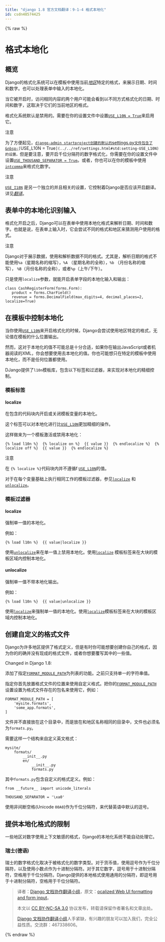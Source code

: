 ```yaml
---
title: "django 1.8 官方文档翻译：9-1-4 格式本地化"
id: csdn48574425
---
```


{% raw %}

# 格式本地化

## 概览

Django的格式化系统可以在模板中使用当前[*地区*](index.html#term-locale-name)特定的格式，来展示日期、时间和数字。也可以处理表单中输入的本地化。

当它被开启时，访问相同内容的两个用户可能会看到以不同方式格式化的日期、时间和数字，这取决于它们的当前地区的格式。

格式化系统默认是禁用的。需要在你的设置文件中设置[`USE_L10N = True`](../../ref/settings.html#std:setting-USE_L10N)来启用它。

注意

为了方便起见，[`django-admin startproject创建的默认的`settings.py`文件包含了&nbsp;`](../../ref/django-admin.html#django-admin-startproject)`[`USE_L10N = True`](../../ref/settings.html#std:setting-USE_L10N) 的设置。`但是要注意，要开启千位分隔符的数字格式化，你需要在你的设置文件中设置[`USE_THOUSAND_SEPARATOR = True`](../../ref/settings.html#std:setting-USE_THOUSAND_SEPARATOR)。或者，你也可以在你的模板中使用[`intcomma`](../../ref/contrib/humanize.html#std:templatefilter-intcomma)来格式化数字。

注意

[`USE_I18N`](../../ref/settings.html#std:setting-USE_I18N) 是另一个独立的并且相关的设置，它控制着Django是否应该开启翻译。详见[*翻译*](translation.html)。

## 表单中的本地化识别输入

格式化开启之后，Django可以在表单中使用本地化格式来解析日期、时间和数字。也就是说，在表单上输入时，它会尝试不同的格式和地区来猜测用户使用的格式。

注意

Django对于展示数据，使用和解析数据不同的格式。尤其是，解析日期的格式不能使用`%a`（星期名称的缩写），`%A` （星期名称的全称），`%b` （月份名称的缩写）， `%B`（月份名称的全称），或者`%p`（上午/下午）。

只是使用`localize`参数，就能开启表单字段的本地化输入和输出：

```
class CashRegisterForm(forms.Form):
   product = forms.CharField()
   revenue = forms.DecimalField(max_digits=4, decimal_places=2, localize=True) 
```

## 在模板中控制本地化

当你使用[`USE_L10N`](../../ref/settings.html#std:setting-USE_L10N)来开启格式化的时候，Django会尝试使用地区特定的格式，无论值在模板的什么位置输出。

然而，这对于本地化的值不可能总是十分合适，如果你在输出JavaScript或者机器阅读的XML，你会想要使用去本地化的值。你也可能想只在特定的模板中使用本地化，而不是任何位置都使用。

DJango提供了`l10n`模板库，包含以下标签和过滤器，来实现对本地化的精细控制。

### 模板标签

#### localize

在包含的代码块内开启或关闭模板变量的本地化。

这个标签可以对本地化进行比[`USE_L10N`](../../ref/settings.html#std:setting-USE_L10N)更加精细的操作。

这样做来为一个模板激活或禁用本地化：

```
{% load l10n %}  {% localize on %}  {{ value }}  {% endlocalize %}  {% localize off %}  {{ value }}  {% endlocalize %} 
```

注意

在 `{% localize %}`代码块内并不遵循f [`USE_L10N`](../../ref/settings.html#std:setting-USE_L10N)的值。

对于在每个变量基础上执行相同工作的模板过滤器，参见[`localize`](#std:templatefilter-localize) 和 [`unlocalize`](#std:templatefilter-unlocalize)。

### 模板过滤器

#### localize

强制单一值的本地化。

例如：

```
{% load l10n %}  {{ value|localize }} 
```

使用[`unlocalize`](#std:templatefilter-unlocalize)来在单一值上禁用本地化。使用[`localize`](#std:templatetag-localize) 模板标签来在大块的模板区域内控制本地化。

#### unlocalize

强制单一值不带本地化输出。

例如：

```
{% load l10n %}  {{ value|unlocalize }} 
```

使用[`localize`](#std:templatefilter-localize)来强制单一值的本地化。使用[`localize`](#std:templatetag-localize)模板标签来在大块的模板区域内控制本地化。

## 创建自定义的格式文件

Django为许多地区提供了格式定义，但是有时你可能想要创建你自己的格式，因为你的的确并没有现成的格式文件，或者你想要覆写其中的一些值。

Changed in Django 1.8:

添加了指定[`FORMAT_MODULE_PATH`](../../ref/settings.html#std:setting-FORMAT_MODULE_PATH)为列表的功能。之前只支持单一的字符串值。

指定你首先放置格式文件的位置来使用自定义格式。把你的[`FORMAT_MODULE_PATH`](../../ref/settings.html#std:setting-FORMAT_MODULE_PATH)设置设置为格式文件存在的包名来使用它，例如：

```
FORMAT_MODULE_PATH = [
    'mysite.formats',
    'some_app.formats',
] 
```

文件并不直接放在这个目录中，而是放在和地区名称相同的目录中，文件也必须名为`formats.py`。

需要这样一个结构来自定义英文格式：

```
mysite/
    formats/
        __init__.py
        en/
            __init__.py
            formats.py 
```

其中`formats.py`包含自定义的格式定义。例如：

```
from __future__ import unicode_literals

THOUSAND_SEPARATOR = '\xa0' 
```

使用非间断空格(Unicode `00A0`)作为千位分隔符，来代替英语中默认的逗号。

## 提供本地化格式的限制

一些地区对数字使用上下文敏感的格式，Django的本地化系统不能自动处理它。

### 瑞士(德语)

瑞士的数字格式化取决于被格式化的数字类型。对于货币值，使用逗号作为千位分隔符，以及使用小数点作为十进制分隔符。对于其它数字，逗号用于十进制分隔符，空格用于千位分隔符。Django提供的本地格式使用通用的分隔符，即逗号用于十进制分隔符，空格用于千位分隔符。

> 译者：[Django 文档协作翻译小组](http://python.usyiyi.cn/django/index.html)，原文：[ocalized Web UI formatting and form input](https://docs.djangoproject.com/en/1.8/topics/i18n/formatting/)。
> 
> 本文以 [CC BY-NC-SA 3.0](http://creativecommons.org/licenses/by-nc-sa/3.0/cn/) 协议发布，转载请保留作者署名和文章出处。
> 
> [Django 文档协作翻译小组](http://python.usyiyi.cn/django/index.html)人手紧缺，有兴趣的朋友可以加入我们，完全公益性质。交流群：467338606。

{% endraw %}